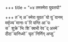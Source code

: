+++
title = "०४ तमस्मेरा युवतयो"

+++
त᳓म् अ᳓स्मेरा युवत᳓यो यु᳓वानम्  
मर्मृज्य᳓मानाः प᳓रि यन्ति आ᳓पः  
स᳓ शुक्रे᳓भिः शि᳓क्वभी रेव᳓द् अस्मे᳓  
दीदा᳓यानिध्मो᳓ घृत᳓निर्णिग् अप्सु᳓